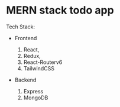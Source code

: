 # MERN stack todo app

Tech Stack:

- Frontend

  1. React,
  2. Redux,
  3. React-Routerv6
  4. TailwindCSS

- Backend

  1. Express
  2. MongoDB
